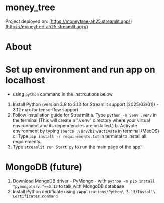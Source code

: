 # money_tree

Project deployed on: [https://moneytree-ah25.streamlit.app/](https://moneytree-ah25.streamlit.app/)

# About

# Set up environment and run app on localhost

- using `python` command in the instrcutions below

1. Install Python (version 3.9 to 3.13 for Streamlit support [2025/03/01]) - 3.12 max for tensorflow support
2. Follow installation guide for Streamlit
   a. Type `python -m venv .venv` in the terminal (This will create a ".venv" directory where your virtual environment and its dependencies are installed.)
   b. Activate environment by typing `source .venv/bin/activate` in terminal (MacOS)
   c. Type `pip install -r requirements.txt` in terminal to install all requirements.
3. Type `streamlit run Start.py` to run the main page of the app!

# MongoDB (future)

1. Download MongoDB driver - PyMongo - with `python -m pip install "pymongo[srv]"==3.12` to talk with MongoDB database
2. Install Python certificate using `/Applications/Python\ 3.13/Install\ Certificates.command`
